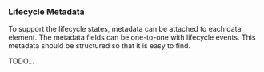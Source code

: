 ### Lifecycle Metadata

To support the lifecycle states, metadata can be attached to each data element.
The metadata fields can be one-to-one with lifecycle events. 
This metadata should be structured so that it is easy to find.

TODO...